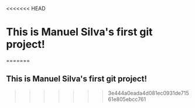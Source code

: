 <<<<<<< HEAD
# This is Manuel Silva's first git project!
=======
## This is Manuel Silva's first git project!
>>>>>>> 3e444a0eada4d081ec0931de71561e805ebcc761
